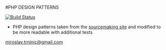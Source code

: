 #PHP DESIGN PATTERNS

[![Build Status](https://travis-ci.org/carousel/php-design-pattenrs.svg)](https://travis-ci.org/carousel/php-design-patterns)

*   PHP design patterns taken from the [sourcemaking site](htts://sourcemaking.com) and modified to be more readable with additional tests

miroslav.trninic@gmail.com
